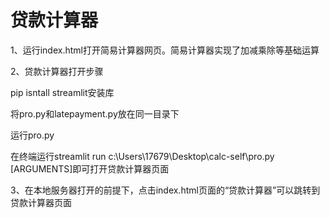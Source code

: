 # 贷款计算器

1、运行index.html打开简易计算器网页。简易计算器实现了加减乘除等基础运算

2、贷款计算器打开步骤

pip isntall streamlit安装库

将pro.py和latepayment.py放在同一目录下

运行pro.py

在终端运行streamlit run c:\Users\17679\Desktop\calc-self\pro.py [ARGUMENTS]即可打开贷款计算器页面

3、在本地服务器打开的前提下，点击index.html页面的“贷款计算器”可以跳转到贷款计算器页面
